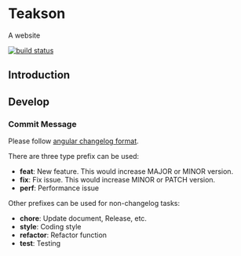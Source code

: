 # Teakson
A website

[![build status]()]()

## Introduction

## Develop

### Commit Message

Please follow [angular changelog format](https://github.com/angular/angular/blob/511fe3d9f8c9eab0f97160a309b2df38804a43c0/CONTRIBUTING.md).

There are three type prefix can be used:
* **feat**: New feature. This would increase MAJOR or MINOR version.
* **fix**: Fix issue. This would increase MINOR or PATCH version.
* **perf**: Performance issue

Other prefixes can be used for non-changelog tasks:
* **chore**: Update document, Release, etc.
* **style**: Coding style
* **refactor**: Refactor function
* **test**: Testing
